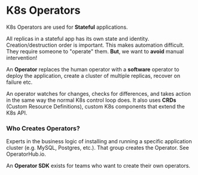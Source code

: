 # K8s Operators

K8s Operators are used for **Stateful** applications.

All replicas in a stateful app has its own state and identity. Creation/destruction order is important. This makes automation difficult. They require someone to "operate" them. **But**, we want to **avoid** manual intervention!

An **Operator** replaces the human operator with a **software** operator to deploy the application, create a cluster of multiple replicas, recover on failure etc.

An operator watches for changes, checks for differences, and takes action in the same way the normal K8s control loop does. It also uses **CRDs** (Custom Resource Definitions), custom K8s components that extend the K8s API.

### Who Creates Operators?
Experts in the business logic of installing and running a specific application cluster (e.g. MySQL, Postgres, etc.). That group creates the Operator. See OperatorHub.io.

An **Operator SDK** exists for teams who want to create their own operators.